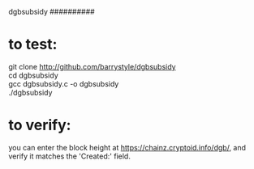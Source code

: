 dgbsubsidy
##########


# to test:
git clone http://github.com/barrystyle/dgbsubsidy  
cd dgbsubsidy  
gcc dgbsubsidy.c -o dgbsubsidy  
./dgbsubsidy

# to verify:  

you can enter the block height at https://chainz.cryptoid.info/dgb/, and verify it matches the 'Created:' field.
